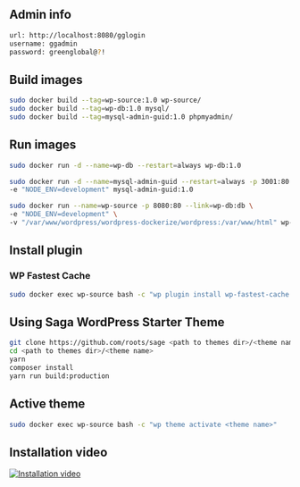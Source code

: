 ## Admin info
```sh
url: http://localhost:8080/gglogin
username: ggadmin
password: greenglobal@?!
```

## Build images
```sh
sudo docker build --tag=wp-source:1.0 wp-source/
sudo docker build --tag=wp-db:1.0 mysql/
sudo docker build --tag=mysql-admin-guid:1.0 phpmyadmin/
```

## Run images
```sh
sudo docker run -d --name=wp-db --restart=always wp-db:1.0

sudo docker run -d --name=mysql-admin-guid --restart=always -p 3001:80 --link=wp-db:db \
-e "NODE_ENV=development" mysql-admin-guid:1.0

sudo docker run --name=wp-source -p 8080:80 --link=wp-db:db \
-e "NODE_ENV=development" \
-v "/var/www/wordpress/wordpress-dockerize/wordpress:/var/www/html" wp-source:1.0
```

## Install plugin
### WP Fastest Cache
```sh
sudo docker exec wp-source bash -c "wp plugin install wp-fastest-cache --activate"
```

## Using Saga WordPress Starter Theme
```sh
git clone https://github.com/roots/sage <path to themes dir>/<theme name>
cd <path to themes dir>/<theme name>
yarn
composer install
yarn run build:production
```
## Active theme
```sh
sudo docker exec wp-source bash -c "wp theme activate <theme name>"
```

## Installation video
[![Installation video](https://img.youtube.com/vi/ahr1CUHAO7c/0.jpg)](https://www.youtube.com/watch?v=ahr1CUHAO7c)
